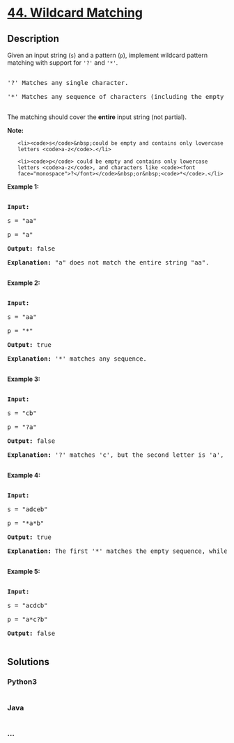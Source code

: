 # [44. Wildcard Matching](https://leetcode.com/problems/wildcard-matching)

## Description
<p>Given an input string (<code>s</code>) and a pattern (<code>p</code>), implement wildcard pattern matching with support for <code>&#39;?&#39;</code> and <code>&#39;*&#39;</code>.</p>



<pre>

&#39;?&#39; Matches any single character.

&#39;*&#39; Matches any sequence of characters (including the empty sequence).

</pre>



<p>The matching should cover the <strong>entire</strong> input string (not partial).</p>



<p><strong>Note:</strong></p>



<ul>

	<li><code>s</code>&nbsp;could be empty and contains only lowercase letters <code>a-z</code>.</li>

	<li><code>p</code> could be empty and contains only lowercase letters <code>a-z</code>, and characters like <code><font face="monospace">?</font></code>&nbsp;or&nbsp;<code>*</code>.</li>

</ul>



<p><strong>Example 1:</strong></p>



<pre>

<strong>Input:</strong>

s = &quot;aa&quot;

p = &quot;a&quot;

<strong>Output:</strong> false

<strong>Explanation:</strong> &quot;a&quot; does not match the entire string &quot;aa&quot;.

</pre>



<p><strong>Example 2:</strong></p>



<pre>

<strong>Input:</strong>

s = &quot;aa&quot;

p = &quot;*&quot;

<strong>Output:</strong> true

<strong>Explanation:</strong>&nbsp;&#39;*&#39; matches any sequence.

</pre>



<p><strong>Example 3:</strong></p>



<pre>

<strong>Input:</strong>

s = &quot;cb&quot;

p = &quot;?a&quot;

<strong>Output:</strong> false

<strong>Explanation:</strong>&nbsp;&#39;?&#39; matches &#39;c&#39;, but the second letter is &#39;a&#39;, which does not match &#39;b&#39;.

</pre>



<p><strong>Example 4:</strong></p>



<pre>

<strong>Input:</strong>

s = &quot;adceb&quot;

p = &quot;*a*b&quot;

<strong>Output:</strong> true

<strong>Explanation:</strong>&nbsp;The first &#39;*&#39; matches the empty sequence, while the second &#39;*&#39; matches the substring &quot;dce&quot;.

</pre>



<p><strong>Example 5:</strong></p>



<pre>

<strong>Input:</strong>

s = &quot;acdcb&quot;

p = &quot;a*c?b&quot;

<strong>Output:</strong> false

</pre>




## Solutions


<!-- tabs:start -->

### **Python3**

```python

```

### **Java**

```java

```

### **...**
```

```

<!-- tabs:end -->